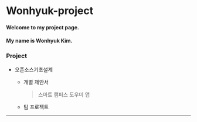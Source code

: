 # Wonhyuk-project
#### Welcome to my project page.
#### My name is Wonhyuk Kim.

### Project
* 오픈소스기초설계
  + 개별 제안서
       > 스마트 캠퍼스 도우미 앱
       
  + 팀 프로젝트
  
<hr/>
